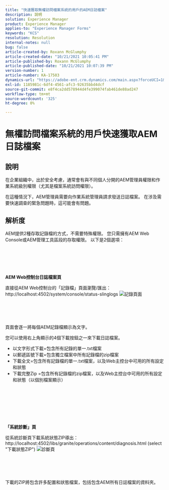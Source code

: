```yaml
---
title: "快速獲取無權訪問檔案系統的用戶的AEM日誌檔案"
description: 說明
solution: Experience Manager
product: Experience Manager
applies-to: "Experience Manager Forms"
keywords: "KCS"
resolution: Resolution
internal-notes: null
bug: false
article-created-by: Roxann McGlumphy
article-created-date: "10/21/2021 10:05:41 PM"
article-published-by: Roxann McGlumphy
article-published-date: "10/21/2021 10:07:39 PM"
version-number: 1
article-number: KA-17503
dynamics-url: "https://adobe-ent.crm.dynamics.com/main.aspx?forceUCI=1&pagetype=entityrecord&etn=knowledgearticle&id=3fcd1d03-bb32-ec11-b6e5-000d3a5ba97a"
exl-id: 1185981c-6df4-4561-afc3-92635bbd4dcf
source-git-commit: e8f4ca2dd578944d4fe399074fab461de88ad247
workflow-type: tm+mt
source-wordcount: '325'
ht-degree: 0%

---
```


# 無權訪問檔案系統的用戶快速獲取AEM日誌檔案

## 說明


在企業組織中，出於安全考慮，通常會有與不同個人分開的AEM管理員權限和作業系統級別權限（尤其是檔案系統訪問權限）。

在這種情況下，AEM管理員需要向作業系統管理員請求發送日誌檔案。 在涉及需要快速調查的緊急問題時，這可能會有問題。


## 解析度


AEM提供2種存取記錄檔的方式，不需要特殊權限。 您只需擁有AEM Web Console或AEM管理工具區段的存取權限。 以下是2個選項：
<br><br><br><br> <br><br>


<b>AEM Web控制台日誌檔案頁</b>

直接從AEM Web控制台的「記錄檔」頁面瀏覽/匯出： http://localhost:4502/system/console/status-slinglogs
![記錄頁面](https://helpx.adobe.com/aem-forms/kb/getting-log-files-directly-from-aem/jcr%3acontent/main-pars/image.img.png/Capture1.PNG "記錄頁面")<br><br><br><br> <br><br>
頁面會逐一將每個AEM記錄檔顯示為文字。

您可以使用右上角顯示的4個下載按鈕之一來下載日誌檔案。

- 以文字形式下載=包含所有記錄的單一.txt檔案
- 以郵遞區號下載=包含獨立檔案中所有記錄檔的zip檔案
- 下載全文=包含所有記錄檔的單一.txt檔案，以及Web主控台中可用的所有設定和狀態
- 下載完整Zip =包含所有記錄檔的zip檔案，以及Web主控台中可用的所有設定和狀態（以個別檔案顯示）

<br><br><br><br> <br><br>


<b>「系統診斷」頁</b>

從系統診斷頁下載系統狀態ZIP導出： http://localhost:4502/libs/granite/operations/content/diagnosis.html (select &quot;下載狀態ZIP&quot;)
![診斷頁](https://helpx.adobe.com/aem-forms/kb/getting-log-files-directly-from-aem/jcr%3acontent/main-pars/image_0.img.png/Capture2.PNG "診斷頁")<br><br><br><br> <br><br>
下載的ZIP將包含許多配置和狀態檔案，包括包含AEM所有日誌檔案的資料夾。
